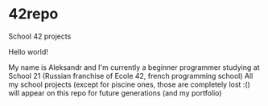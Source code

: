 # 42repo
School 42 projects

Hello world!

My name is Aleksandr and I'm currently a beginner programmer studying at School 21 (Russian franchise of Ecole 42, french programming school)
All my school projects (except for piscine ones, those are completely lost :() will appear on this repo for future generations (and my portfolio)

